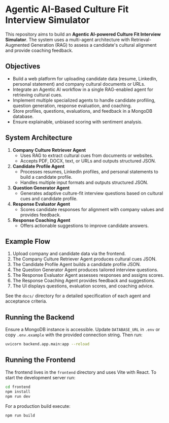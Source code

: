 # Agentic AI-Based Culture Fit Interview Simulator

This repository aims to build an **Agentic AI-powered Culture Fit Interview Simulator**. The system uses a multi-agent architecture with Retrieval-Augmented Generation (RAG) to assess a candidate's cultural alignment and provide coaching feedback.

## Objectives
- Build a web platform for uploading candidate data (resume, LinkedIn, personal statement) and company cultural documents or URLs.
- Integrate an Agentic AI workflow in a single RAG-enabled agent for retrieving cultural cues.
- Implement multiple specialized agents to handle candidate profiling, question generation, response evaluation, and coaching.
- Store profiles, questions, evaluations, and feedback in a MongoDB database.
- Ensure explainable, unbiased scoring with sentiment analysis.

## System Architecture
1. **Company Culture Retriever Agent**
   - Uses RAG to extract cultural cues from documents or websites.
   - Accepts PDF, DOCX, text, or URLs and outputs structured JSON.
2. **Candidate Profile Agent**
   - Processes resumes, LinkedIn profiles, and personal statements to build a candidate profile.
   - Handles multiple input formats and outputs structured JSON.
3. **Question Generator Agent**
   - Generates adaptive culture-fit interview questions based on cultural cues and candidate profile.
4. **Response Evaluator Agent**
   - Scores candidate responses for alignment with company values and provides feedback.
5. **Response Coaching Agent**
   - Offers actionable suggestions to improve candidate answers.

## Example Flow
1. Upload company and candidate data via the frontend.
2. The Company Culture Retriever Agent produces cultural cues JSON.
3. The Candidate Profile Agent builds a candidate profile JSON.
4. The Question Generator Agent produces tailored interview questions.
5. The Response Evaluator Agent assesses responses and assigns scores.
6. The Response Coaching Agent provides feedback and suggestions.
7. The UI displays questions, evaluation scores, and coaching advice.

See the `docs/` directory for a detailed specification of each agent and acceptance criteria.

## Running the Backend

Ensure a MongoDB instance is accessible. Update `DATABASE_URL` in `.env` or copy
`.env.example` with the provided connection string. Then run:

```bash
uvicorn backend.app.main:app --reload
```

## Running the Frontend

The frontend lives in the `frontend` directory and uses Vite with React. To
start the development server run:

```bash
cd frontend
npm install
npm run dev
```

For a production build execute:

```bash
npm run build
```
